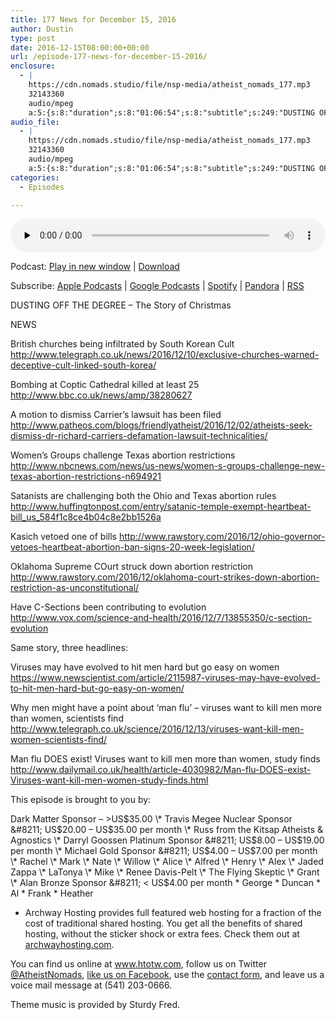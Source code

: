 ```yaml
---
title: 177 News for December 15, 2016
author: Dustin
type: post
date: 2016-12-15T08:00:00+00:00
url: /﻿episode-177-news-for-december-15-2016/
enclosure:
  - |
    https://cdn.nomads.studio/file/nsp-media/atheist_nomads_177.mp3
    32143360
    audio/mpeg
    a:5:{s:8:"duration";s:8:"01:06:54";s:8:"subtitle";s:249:"DUSTING OFF THE DEGREE - The Story of Christmas NEWS British churches being infiltrated by South Korean Cult  Bombing at Coptic Cathedral killed at least 25  A motion to dismiss Carrier’s lawsuit has been filed  Women’s Groups challenge Texas...";s:8:"explicit";s:1:"1";s:13:"episode_title";s:26:"News for December 15, 2016";s:10:"episode_no";s:3:"177";}
audio_file:
  - |
    https://cdn.nomads.studio/file/nsp-media/atheist_nomads_177.mp3
    32143360
    audio/mpeg
    a:5:{s:8:"duration";s:8:"01:06:54";s:8:"subtitle";s:249:"DUSTING OFF THE DEGREE - The Story of Christmas NEWS British churches being infiltrated by South Korean Cult  Bombing at Coptic Cathedral killed at least 25  A motion to dismiss Carrier’s lawsuit has been filed  Women’s Groups challenge Texas...";s:8:"explicit";s:1:"1";s:13:"episode_title";s:26:"News for December 15, 2016";s:10:"episode_no";s:3:"177";}
categories:
  - Episodes

---
```

<div itemscope itemtype="http://schema.org/AudioObject">
  <meta itemprop="name" content="177 News for December 15, 2016" />
  
  <meta itemprop="uploadDate" content="2016-12-15T01:00:00-07:00" />
  
  <meta itemprop="encodingFormat" content="audio/mpeg" />
  
  <meta itemprop="duration" content="PT1H06M54S" />
  
  <meta itemprop="description" content="DUSTING OFF THE DEGREE - The Story of Christmas NEWS British churches being infiltrated by South Korean Cult  Bombing at Coptic Cathedral killed at least 25  A motion to dismiss Carrier’s lawsuit has been filed  Women’s Groups challenge Texas..." />
  
  <meta itemprop="contentUrl" content="https://dts.podtrac.com/redirect.mp3/cdn.nomads.studio/file/nsp-media/atheist_nomads_177.mp3" />
  
  <meta itemprop="contentSize" content="30.7" />
  </p> 
  
  <div class="powerpress_player" id="powerpress_player_8439">
    <audio class="wp-audio-shortcode" id="audio-5051-183" preload="none" style="width: 100%;" controls="controls"><source type="audio/mpeg" src="https://dts.podtrac.com/redirect.mp3/cdn.nomads.studio/file/nsp-media/atheist_nomads_177.mp3?_=183" /><a href="https://dts.podtrac.com/redirect.mp3/cdn.nomads.studio/file/nsp-media/atheist_nomads_177.mp3">https://dts.podtrac.com/redirect.mp3/cdn.nomads.studio/file/nsp-media/atheist_nomads_177.mp3</a></audio>
  </div>
</div>

<p class="powerpress_links powerpress_links_mp3">
  Podcast: <a href="https://dts.podtrac.com/redirect.mp3/cdn.nomads.studio/file/nsp-media/atheist_nomads_177.mp3" class="powerpress_link_pinw" target="_blank" title="Play in new window" onclick="return powerpress_pinw('https://htotw.com/?powerpress_pinw=5051-podcast');" rel="nofollow">Play in new window</a> | <a href="https://dts.podtrac.com/redirect.mp3/cdn.nomads.studio/file/nsp-media/atheist_nomads_177.mp3" class="powerpress_link_d" title="Download" rel="nofollow" download="atheist_nomads_177.mp3">Download</a>
</p>

<p class="powerpress_links powerpress_subscribe_links">
  Subscribe: <a href="https://podcasts.apple.com/us/podcast/humanists-take-on-the-world/id530050098?mt=2&ls=1" class="powerpress_link_subscribe powerpress_link_subscribe_itunes" target="_blank" title="Subscribe on Apple Podcasts" rel="nofollow">Apple Podcasts</a> | <a href="https://www.google.com/podcasts?feed=aHR0cDovL2F0aGVpc3Rub21hZHMubGlic3luLmNvbS9yc3M%3D" class="powerpress_link_subscribe powerpress_link_subscribe_googleplay" target="_blank" title="Subscribe on Google Podcasts" rel="nofollow">Google Podcasts</a> | <a href="https://open.spotify.com/show/3LzK2xZGike6Tc1GEMtMbr?si=LieN9SNuTpq96smuaUsH8A" class="powerpress_link_subscribe powerpress_link_subscribe_spotify" target="_blank" title="Subscribe on Spotify" rel="nofollow">Spotify</a> | <a href="https://www.pandora.com/podcast/atheist-nomads/PC:10122?corr=62071012&part=ug" class="powerpress_link_subscribe powerpress_link_subscribe_pandora" target="_blank" title="Subscribe on Pandora" rel="nofollow">Pandora</a> | <a href="https://htotw.com/feed/podcast/" class="powerpress_link_subscribe powerpress_link_subscribe_rss" target="_blank" title="Subscribe via RSS" rel="nofollow">RSS</a>
</p>

DUSTING OFF THE DEGREE &#8211; The Story of Christmas

NEWS

British churches being infiltrated by South Korean Cult <a href="http://www.telegraph.co.uk/news/2016/12/10/exclusive-churches-warned-deceptive-cult-linked-south-korea/" target="_blank" rel="noopener">http://www.telegraph.co.uk/news/2016/12/10/exclusive-churches-warned-deceptive-cult-linked-south-korea/</a>

Bombing at Coptic Cathedral killed at least 25 <a href="http://www.bbc.co.uk/news/amp/38280627" target="_blank" rel="noopener">http://www.bbc.co.uk/news/amp/38280627</a>

A motion to dismiss Carrier’s lawsuit has been filed <a href="http://www.patheos.com/blogs/friendlyatheist/2016/12/02/atheists-seek-dismiss-dr-richard-carriers-defamation-lawsuit-technicalities/" target="_blank" rel="noopener">http://www.patheos.com/blogs/friendlyatheist/2016/12/02/atheists-seek-dismiss-dr-richard-carriers-defamation-lawsuit-technicalities/</a>

Women’s Groups challenge Texas abortion restrictions <a href="http://www.nbcnews.com/news/us-news/women-s-groups-challenge-new-texas-abortion-restrictions-n694921" target="_blank" rel="noopener">http://www.nbcnews.com/news/us-news/women-s-groups-challenge-new-texas-abortion-restrictions-n694921</a>

Satanists are challenging both the Ohio and Texas abortion rules <a href="http://www.huffingtonpost.com/entry/satanic-temple-exempt-heartbeat-bill_us_584f1c8ce4b04c8e2bb1526a" target="_blank" rel="noopener">http://www.huffingtonpost.com/entry/satanic-temple-exempt-heartbeat-bill_us_584f1c8ce4b04c8e2bb1526a</a>

Kasich vetoed one of bills <a href="http://www.rawstory.com/2016/12/ohio-governor-vetoes-heartbeat-abortion-ban-signs-20-week-legislation/" target="_blank" rel="noopener">http://www.rawstory.com/2016/12/ohio-governor-vetoes-heartbeat-abortion-ban-signs-20-week-legislation/</a>

Oklahoma Supreme COurt struck down abortion restriction <a href="http://www.rawstory.com/2016/12/oklahoma-court-strikes-down-abortion-restriction-as-unconstitutional/" target="_blank" rel="noopener">http://www.rawstory.com/2016/12/oklahoma-court-strikes-down-abortion-restriction-as-unconstitutional/</a>

Have C-Sections been contributing to evolution <a href="http://www.vox.com/science-and-health/2016/12/7/13855350/c-section-evolution" target="_blank" rel="noopener">http://www.vox.com/science-and-health/2016/12/7/13855350/c-section-evolution</a>

Same story, three headlines:

Viruses may have evolved to hit men hard but go easy on women <a href="https://www.newscientist.com/article/2115987-viruses-may-have-evolved-to-hit-men-hard-but-go-easy-on-women/" target="_blank" rel="noopener">https://www.newscientist.com/article/2115987-viruses-may-have-evolved-to-hit-men-hard-but-go-easy-on-women/</a>

Why men might have a point about ‘man flu’ – viruses want to kill men more than women, scientists find <a href="http://www.telegraph.co.uk/science/2016/12/13/viruses-want-kill-men-women-scientists-find/" target="_blank" rel="noopener">http://www.telegraph.co.uk/science/2016/12/13/viruses-want-kill-men-women-scientists-find/</a>

Man flu DOES exist! Viruses want to kill men more than women, study finds <a href="http://www.dailymail.co.uk/health/article-4030982/Man-flu-DOES-exist-Viruses-want-kill-men-women-study-finds.html" target="_blank" rel="noopener">http://www.dailymail.co.uk/health/article-4030982/Man-flu-DOES-exist-Viruses-want-kill-men-women-study-finds.html</a>

This episode is brought to you by:

Dark Matter Sponsor &#8211; >US$35.00 \* Travis Megee Nuclear Sponsor &#8211; US$20.00 &#8211; US$35.00 per month \* Russ from the Kitsap Atheists & Agnostics \* Darryl Goossen Platinum Sponsor &#8211; US$8.00 &#8211; US$19.00 per month \* Michael Gold Sponsor &#8211; US$4.00 &#8211; US$7.00 per month \* Rachel \* Mark \* Nate \* Willow \* Alice \* Alfred \* Henry \* Alex \* Jaded Zappa \* LaTonya \* Mike \* Renee Davis-Pelt \* The Flying Skeptic \* Grant \* Alan Bronze Sponsor &#8211; < US$4.00 per month \* George \* Duncan \* Al \* Frank \* Heather

* Archway Hosting provides full featured web hosting for a fraction of the cost of traditional shared hosting. You get all the benefits of shared hosting, without the sticker shock or extra fees. Check them out at <a href="http://archwayhosting.com/" target="_blank" rel="noopener">archwayhosting.com</a>.

You can find us online at <a href="http://www.htotw.com/" target="_blank" rel="noopener">www.htotw.com</a>, follow us on Twitter <a href="https://twitter.com/AtheistNomads" target="_blank" rel="noopener">@AtheistNomads</a>, <a href="https://www.facebook.com/AtheistNomads" target="_blank" rel="noopener">like us on Facebook</a>, use the [contact form](https://htotw.com/contact), and leave us a voice mail message at (541) 203-0666.

Theme music is provided by Sturdy Fred.